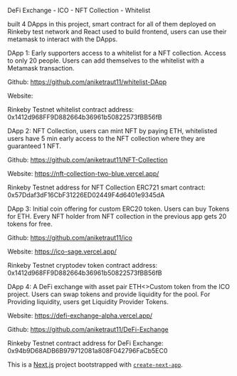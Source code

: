 DeFi Exchange - ICO - NFT Collection - Whitelist

built 4 DApps in this project, smart contract for all of them deployed on Rinkeby test network and React used to build frontend, users can use their metamask to interact with the DApps.

DApp 1: Early supporters access to a whitelist for a NFT collection. Access to only 20 people. Users can add themselves to the whitelist with a Metamask transaction.

Github: https://github.com/aniketraut11/whitelist-DApp

Website: 

Rinkeby Testnet whitelist contract address: 0x1412d968FF9D882664b36961b50822573fBB56fB


DApp 2: NFT Collection, users can mint NFT by paying ETH, whitelisted users have 5 min early access to the NFT collection where they are guaranteed 1 NFT.

Github: https://github.com/aniketraut11/NFT-Collection

Website: https://nft-collection-two-blue.vercel.app/

Rinkeby Testnet address for NFT Collection ERC721 smart contract: 0x57Ddaf3dF16CbF31226ED02449F4d6401e9345dA

DApp 3: Initial coin offering for custom ERC20 token. Users can buy Tokens for ETH. Every NFT holder from NFT collection in the previous app gets 20 tokens for free.

Github: https://github.com/aniketraut11/ico

Website: https://ico-sage.vercel.app/

Rinkeby Testnet cryptodev token contract address: 0x1412d968FF9D882664b36961b50822573fBB56fB

DApp 4: A DeFi exchange with asset pair ETH<>Custom token from the ICO project. Users can swap tokens and provide liquidity for the pool. For Providing liquidity, users get Liquidity Provider Tokens.

Website: https://defi-exchange-alpha.vercel.app/

Github: https://github.com/aniketraut11/DeFi-Exchange

Rinkeby Testnet contract address for DeFi Exchange: 0x94b9D68ADB6B979712081a808F042796FaCb5EC0




This is a [Next.js](https://nextjs.org/) project bootstrapped with [`create-next-app`](https://github.com/vercel/next.js/tree/canary/packages/create-next-app).


